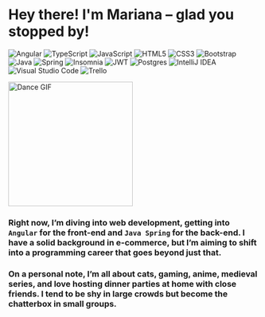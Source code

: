 # Hey there! I'm Mariana – glad you stopped by!

![Angular](https://img.shields.io/badge/angular-%23DD0031.svg?style=for-the-badge&logo=angular&logoColor=white) ![TypeScript](https://img.shields.io/badge/typescript-%23007ACC.svg?style=for-the-badge&logo=typescript&logoColor=white) ![JavaScript](https://img.shields.io/badge/javascript-%23323330.svg?style=for-the-badge&logo=javascript&logoColor=%23F7DF1E) ![HTML5](https://img.shields.io/badge/html5-%23E34F26.svg?style=for-the-badge&logo=html5&logoColor=white) ![CSS3](https://img.shields.io/badge/css3-%231572B6.svg?style=for-the-badge&logo=css3&logoColor=white) ![Bootstrap](https://img.shields.io/badge/bootstrap-%238511FA.svg?style=for-the-badge&logo=bootstrap&logoColor=white) ![Java](https://img.shields.io/badge/java-%23ED8B00.svg?style=for-the-badge&logo=openjdk&logoColor=white) ![Spring](https://img.shields.io/badge/spring-%236DB33F.svg?style=for-the-badge&logo=spring&logoColor=white) ![Insomnia](https://img.shields.io/badge/Insomnia-black?style=for-the-badge&logo=insomnia&logoColor=5849BE) ![JWT](https://img.shields.io/badge/JWT-black?style=for-the-badge&logo=JSON%20web%20tokens) ![Postgres](https://img.shields.io/badge/postgres-%23316192.svg?style=for-the-badge&logo=postgresql&logoColor=white) ![IntelliJ IDEA](https://img.shields.io/badge/IntelliJIDEA-000000.svg?style=for-the-badge&logo=intellij-idea&logoColor=white) ![Visual Studio Code](https://img.shields.io/badge/Visual%20Studio%20Code-0078d7.svg?style=for-the-badge&logo=visual-studio-code&logoColor=white) ![Trello](https://img.shields.io/badge/Trello-%23026AA7.svg?style=for-the-badge&logo=Trello&logoColor=white)

  <img src="https://media0.giphy.com/media/v1.Y2lkPTc5MGI3NjExN3EwYWdxcGFocnFiY2IxNzE1bmlvZTVtNHJ6eGk0MHR0aTR6YnlrYSZlcD12MV9pbnRlcm5hbF9naWZfYnlfaWQmY3Q9cw/6Z1ub8CcbfhZ9cC7Rb/giphy.webp" width="250" alt="Dance GIF">

### Right now, I’m diving into web development, getting into `Angular` for the front-end and `Java Spring` for the back-end. I have a solid background in e-commerce, but I’m aiming to shift into a programming career that goes beyond just that. 

### On a personal note, I’m all about cats, gaming, anime, medieval series, and love hosting dinner parties at home with close friends. I tend to be shy in large crowds but become the chatterbox in small groups.

